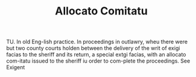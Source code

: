 ---
title: Allocato Comitatu
letter: A
permalink: "/definitions/allocato-comitatu.html"
body: TU. In old Eng-lish practice. In proceedings in outlawry, wheu there were but
  two county courts holden between the delivery of the writ of exigi facias to the
  sheriff and its return, a special extgi facias, with an allocato com-itatu issued
  to the sheriff iu order to com-plete the proceedings. See Exigent
published_at: '2018-07-07'
source: Black's Law Dictionary
layout: post
---